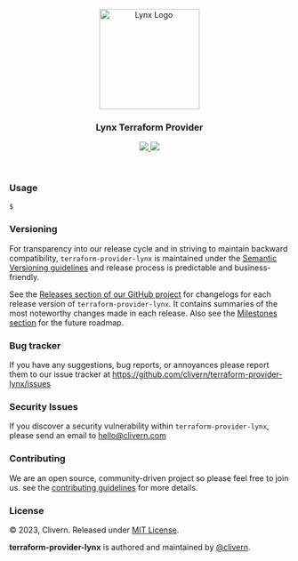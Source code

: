 <p align="center">
    <img alt="Lynx Logo" src="https://www.vectorlogo.zone/logos/hashicorp/hashicorp-icon.svg" width="180" />
    <h3 align="center">Lynx Terraform Provider</h3>
    <p align="center">
        <a href="https://github.com/clivern/terraform-provider-lynx/releases">
            <img src="https://img.shields.io/badge/Version-0.1.0-1abc9c.svg">
        </a>
        <a href="https://github.com/clivern/terraform-provider-lynx/blob/master/LICENSE">
            <img src="https://img.shields.io/badge/LICENSE-MIT-orange.svg">
        </a>
    </p>
</p>
<br/>


### Usage

```zsh
$
```


### Versioning

For transparency into our release cycle and in striving to maintain backward compatibility, `terraform-provider-lynx` is maintained under the [Semantic Versioning guidelines](https://semver.org/) and release process is predictable and business-friendly.

See the [Releases section of our GitHub project](https://github.com/clivern/terraform-provider-lynx/releases) for changelogs for each release version of `terraform-provider-lynx`. It contains summaries of the most noteworthy changes made in each release. Also see the [Milestones section](https://github.com/clivern/terraform-provider-lynx/milestones) for the future roadmap.


### Bug tracker

If you have any suggestions, bug reports, or annoyances please report them to our issue tracker at https://github.com/clivern/terraform-provider-lynx/issues


### Security Issues

If you discover a security vulnerability within `terraform-provider-lynx`, please send an email to [hello@clivern.com](mailto:hello@clivern.com)


### Contributing

We are an open source, community-driven project so please feel free to join us. see the [contributing guidelines](CONTRIBUTING.md) for more details.


### License

© 2023, Clivern. Released under [MIT License](https://opensource.org/licenses/mit-license.php).

**terraform-provider-lynx** is authored and maintained by [@clivern](http://github.com/clivern).
